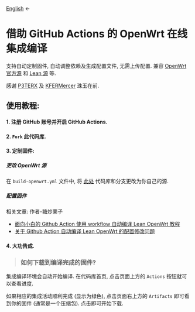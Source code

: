 [English](https://github.com/muhac/openwrt-action) ←

# 借助 GitHub Actions 的 OpenWrt 在线集成编译

支持自动定制固件, 自动调整依赖及生成配置文件, 无需上传配置.
兼容 [OpenWrt 官方源](https://github.com/openwrt/openwrt)
和 [Lean 源](https://github.com/coolsnowwolf/lede) 等.

感谢 [P3TERX](https://github.com/P3TERX/Actions-OpenWrt)
及 [KFERMercer](https://github.com/KFERMercer/OpenWrt-CI) 珠玉在前.

## 使用教程:

#### 1. 注册 GitHub 账号并开启 GitHub Actions.

#### 2. `Fork` 此代码库.

#### 3. 定制固件:

##### 更改 OpenWrt 源

在 `build-openwrt.yml` 文件中, 将
[此处](https://github.com/muhac/openwrt-action/blob/main/.github/workflows/build.yml#L53)
代码库和分支更改为你自己的源.

##### 配置固件

相关文章: 作者-糖炒栗子
- [面向小白的 Github Action 使用 workflow 自动编译 Lean OpenWrt 教程](https://zhuanlan.zhihu.com/p/94402324)
- [关于 Github Action 自动编译 Lean OpenWrt 的配置修改问题](https://zhuanlan.zhihu.com/p/94527343)

#### 4. 大功告成.

> ### 如何下载到编译完成的固件?

集成编译环境会自动开始编译. 在代码库首页, 点击页面上方的 `Actions` 按钮就可以查看进度.

如果相应的集成活动顺利完成 (显示为绿色), 点击页面右上方的 `Artifacts` 即可看到你的固件 (通常是一个压缩包). 点击即可开始下载.
